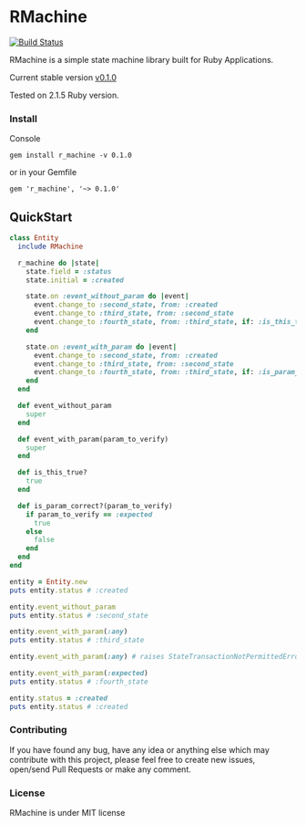 # RMachine

[![Build Status](https://travis-ci.org/rafaels88/rmachine.svg?branch=master)](https://travis-ci.org/rafaels88/rmachine)

RMachine is a simple state machine library built for Ruby Applications.

Current stable version [v0.1.0](https://github.com/rafaels88/rmachine/tree/v0.1.0)

Tested on 2.1.5 Ruby version.

### Install

Console

`gem install r_machine -v 0.1.0`

or in your Gemfile

`gem 'r_machine', '~> 0.1.0'`


## QuickStart

```ruby
class Entity
  include RMachine

  r_machine do |state|
    state.field = :status
    state.initial = :created

    state.on :event_without_param do |event|
      event.change_to :second_state, from: :created
      event.change_to :third_state, from: :second_state
      event.change_to :fourth_state, from: :third_state, if: :is_this_true?
    end

    state.on :event_with_param do |event|
      event.change_to :second_state, from: :created
      event.change_to :third_state, from: :second_state
      event.change_to :fourth_state, from: :third_state, if: :is_param_correct?
    end
  end

  def event_without_param
    super
  end

  def event_with_param(param_to_verify)
    super
  end

  def is_this_true?
    true
  end

  def is_param_correct?(param_to_verify)
    if param_to_verify == :expected
      true
    else
      false
    end
  end
end

entity = Entity.new
puts entity.status # :created

entity.event_without_param
puts entity.status # :second_state

entity.event_with_param(:any)
puts entity.status # :third_state

entity.event_with_param(:any) # raises StateTransactionNotPermittedError

entity.event_with_param(:expected)
puts entity.status # :fourth_state

entity.status = :created
puts entity.status # :created
```

### Contributing

If you have found any bug, have any idea or anything else which may contribute with this project,
please feel free to create new issues, open/send Pull Requests or make any comment.

### License

RMachine is under MIT license
